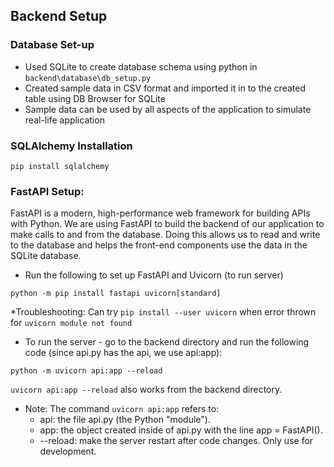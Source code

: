 ## Backend Setup

### Database Set-up
- Used SQLite to create database schema using python in `backend\database\db_setup.py`
- Created sample data in CSV format and imported it in to the created table using DB Browser for SQLite
- Sample data can be used by all aspects of the application to simulate real-life application

### SQLAlchemy Installation

`pip install sqlalchemy`

### FastAPI Setup:

FastAPI is a modern, high-performance web framework for building APIs with Python. We are using FastAPI to build the backend of our application to make calls to and from the database. Doing this allows us to read and write to the database and helps the front-end components use the data in the SQLite database.

- Run the following to set up FastAPI and Uvicorn (to run server)

`python -m pip install fastapi uvicorn[standard]`

*Troubleshooting: Can try `pip install --user uvicorn` when error thrown for `uvicorn module not found`

- To run the server - go to the backend directory and run the following code (since api.py has the api, we use api:app):

`python -m uvicorn api:app --reload`

`uvicorn api:app --reload` also works from the backend directory.

- Note: The command `uvicorn api:app` refers to:
    - api: the file api.py (the Python "module").
    - app: the object created inside of api.py with the line app = FastAPI().
    - --reload: make the server restart after code changes. Only use for development.
